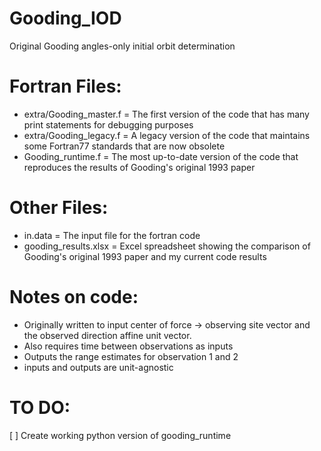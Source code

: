# Gooding_IOD
Original Gooding angles-only initial orbit determination

# Fortran Files:
- extra/Gooding_master.f = The first version of the code that has many print statements for debugging purposes
- extra/Gooding_legacy.f =  A legacy version of the code that maintains some Fortran77 standards that are now obsolete
- Gooding_runtime.f = The most up-to-date version of the code that reproduces the results of Gooding's original 1993 paper

# Other Files:
- in.data = The input file for the fortran code
- gooding_results.xlsx = Excel spreadsheet showing the comparison of Gooding's original 1993 paper and my current code results

# Notes on code:
- Originally written to input center of force -> observing site vector and the observed direction affine unit vector.
- Also requires time between observations as inputs
- Outputs the range estimates for observation 1 and 2
- inputs and outputs are unit-agnostic


# TO DO:
[ ] Create working python version of gooding_runtime
